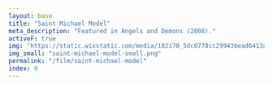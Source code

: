 ```yaml
---
layout: base
title: "Saint Michael Model"
meta_description: "Featured in Angels and Demons (2008)."
activeF: true
img: "https://static.wixstatic.com/media/182170_5dc0778cc299436ead6413a8970fdd64~mv2.jpg"
img_small: "saint-michael-model-small.png"
permalink: "/film/saint-michael-model"
index: 9
---
```

